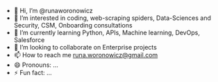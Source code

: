 - 👋 Hi, I’m @runaworonowicz
- 👀 I’m interested in coding, web-scraping spiders, Data-Sciences and Security, CSM, Onboarding consultations
- 🌱 I’m currently learning Python, APIs, Machine learning, DevOps, Salesforce
- 💞️ I’m looking to collaborate on Enterprise projects
- 📫 How to reach me runa.woronowicz@gmail.com
- 😄 Pronouns: ...
- ⚡ Fun fact: ...

<!---
runaworonowicz/runaworonowicz is a ✨ special ✨ repository because its `README.md` (this file) appears on your GitHub profile.
You can click the Preview link to take a look at your changes.
--->

